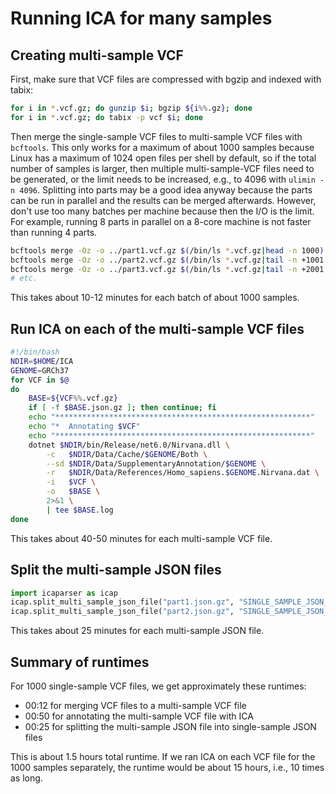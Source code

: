 # Running ICA for many samples

## Creating multi-sample VCF

First, make sure that VCF files are compressed with bgzip and indexed with tabix:

```sh
for i in *.vcf.gz; do gunzip $i; bgzip ${i%%.gz}; done
for i in *.vcf.gz; do tabix -p vcf $i; done
```

Then merge the single-sample VCF files to multi-sample VCF files with `bcftools`. This only works for a maximum of about 1000 samples because Linux has a maximum of 1024 open files per shell by default, so if the total number of samples is larger, then multiple multi-sample-VCF files need to be generated, or the limit needs to be increased, e.g., to 4096 with `ulimin -n 4096`. Splitting into parts may be a good idea anyway because the parts can be run in parallel and the results can be merged afterwards. However, don't use too many batches per machine because then the I/O is the limit. For example, running 8 parts in parallel on a 8-core machine is not faster than running 4 parts.

```sh
bcftools merge -Oz -o ../part1.vcf.gz $(/bin/ls *.vcf.gz|head -n 1000)
bcftools merge -Oz -o ../part2.vcf.gz $(/bin/ls *.vcf.gz|tail -n +1001|head -n 1000)
bcftools merge -Oz -o ../part3.vcf.gz $(/bin/ls *.vcf.gz|tail -n +2001|head -n 1000)
# etc.
```

This takes about 10-12 minutes for each batch of about 1000 samples.

## Run ICA on each of the multi-sample VCF files

```sh
#!/bin/bash
NDIR=$HOME/ICA
GENOME=GRCh37
for VCF in $@
do
    BASE=${VCF%%.vcf.gz}
    if [ -f $BASE.json.gz ]; then continue; fi
    echo "*********************************************************"
    echo "*  Annotating $VCF"
    echo "*********************************************************"
    dotnet $NDIR/bin/Release/net6.0/Nirvana.dll \
        -c   $NDIR/Data/Cache/$GENOME/Both \
        --sd $NDIR/Data/SupplementaryAnnotation/$GENOME \
        -r   $NDIR/Data/References/Homo_sapiens.$GENOME.Nirvana.dat \
        -i   $VCF \
        -o   $BASE \
        2>&1 \
        | tee $BASE.log
done
```

This takes about 40-50 minutes for each multi-sample VCF file.

## Split the multi-sample JSON files

```Python
import icaparser as icap
icap.split_multi_sample_json_file("part1.json.gz", "SINGLE_SAMPLE_JSON_DIR")
icap.split_multi_sample_json_file("part2.json.gz", "SINGLE_SAMPLE_JSON_DIR")
```

This takes about 25 minutes for each multi-sample JSON file.

## Summary of runtimes

For 1000 single-sample VCF files, we get approximately these runtimes:

- 00:12 for merging VCF files to a multi-sample VCF file
- 00:50 for annotating the multi-sample VCF file with ICA
- 00:25 for splitting the multi-sample JSON file into single-sample JSON files

This is about 1.5 hours total runtime. If we ran ICA on each VCF file for the 1000 samples separately, the runtime would be about 15 hours, i.e., 10 times as long.

